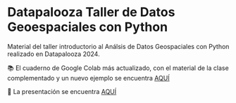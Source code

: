 # Datapalooza Taller de Datos Geoespaciales con Python

Material del taller introductorio al Análsis de Datos Geospaciales con Python realizado en Datapalooza 2024.

:books: El cuaderno de Google Colab más actualizado, con el material de la clase complementado y un nuevo ejemplo se encuentra [AQUÍ](https://github.com/sporella/datapalooza_datos_geoespaciales/blob/main/datapalooza_datos_geoespaciales_clase_revisada_y_ejercicio.ipynb)
                
:pencil: La presentación se encuentra [AQUÍ](https://github.com/sporella/datapalooza_datos_geoespaciales/tree/main/presentacion)                